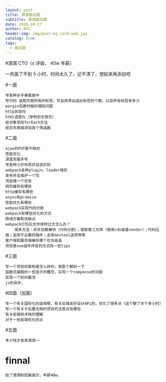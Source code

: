```yaml
---
layout: post
title: 滴滴面试题
subtitle: 滴滴面试题
date: 2018-10-27
author: NYC
header-img: img/post-bg-ios9-web.jpg
catalog: true
tags:
  - 面试题
---
```


#滴滴 CTO（s 评级， 40w 年薪）

一共面了不到 5 小时，时间太久了，记不清了，想起来再添加吧

#一面

    写各种水平垂直居中
    写代码 选取页面所有的标签，并且排序出选出标签的个数，以及所有标签有多少
    margin包裹时候的塌陷问题
    http状态吗
    html语意化（举例京东首页）
    给对象添加forEach方法
    给京东商城添加各个筛选器

#二面

    ajax的PUT是干嘛的
    性能优化
    深度克隆手写
    写各种三栏布局并且说区别
    webpack各种plugin，loader啥的
    发布并且维护一个包
    流处理一个任务
    网页缓存有哪些
    http缓存有哪些
    async和promise
    性能优化有哪些
    webpack实现代码分割
    webpack有哪些优化的方式
    跨域方案和优缺点
    webpack打包后文件体积过大怎么办？
        很多方法：异步加载模块（代码分割）；提取第三方库（使用cdn或者vender）；代码压缩；去除不必要的插件；去除devtool选项等等
    客户端和服务端缓存哪个优先级高
    项目里vue组件传旨的方式和一些tips

#三面

    写一个项目的架构是怎么样的，我那个解析一下
    函数式编程的一些菡子的概念，实现一个componse的功能
    实现一个防抖截流
    js的异步，

#四面（加面）

    写一个有关国际化的选相框，有关后端友好设计APi的，优化了很多点（这个聊了半个多小时）
    写一个有关于石墨文档的项目的注意点有哪些
    有关前端技术栈的理解
    对于一些前端优化的点

#五面

    多少钱才肯来滴滴～

# finnal

    给了滴滴秋招最高价，年薪40w，
